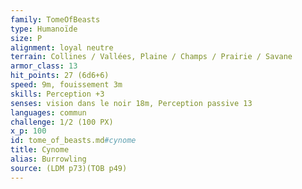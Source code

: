 ```yaml
---
family: TomeOfBeasts
type: Humanoïde
size: P
alignment: loyal neutre
terrain: Collines / Vallées, Plaine / Champs / Prairie / Savane
armor_class: 13
hit_points: 27 (6d6+6)
speed: 9m, fouissement 3m
skills: Perception +3
senses: vision dans le noir 18m, Perception passive 13
languages: commun
challenge: 1/2 (100 PX)
x_p: 100
id: tome_of_beasts.md#cynome
title: Cynome
alias: Burrowling
source: (LDM p73)(TOB p49)
---
```


